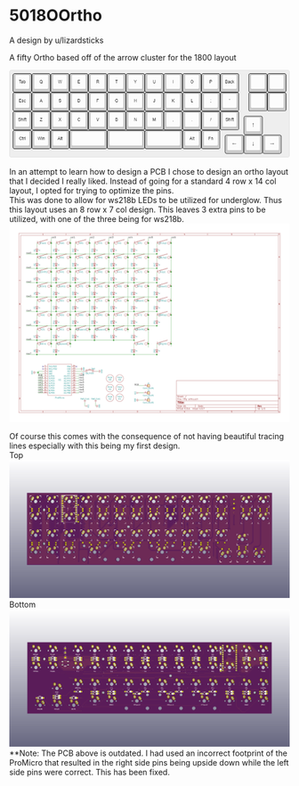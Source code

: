 # 5018OOrtho
A design by u/lizardsticks

A fifty Ortho based off of the arrow cluster for the 1800 layout

![alt text](https://raw.githubusercontent.com/noredlace/FiftyOrtho1800/master/kle/fifty1800%20kle.png)



In an attempt to learn how to design a PCB I chose to design an ortho layout that I decided I really liked. Instead of going for a standard 4 row x 14 col layout, I opted for trying to optimize the pins. <br />
This was done to allow for ws218b LEDs to be utilized for underglow. Thus this layout uses an 8 row x 7 col design. This leaves 3 extra pins to be utilized, with one of the three being for ws218b. 
![alt text](https://raw.githubusercontent.com/noredlace/FiftyOrtho1800/master/schematic/fifty%20ortho%20image.png)




Of course this comes with the consequence of not having beautiful tracing lines especially with this being my first design. <br />
Top
![alt text](https://raw.githubusercontent.com/noredlace/FiftyOrtho1800/master/pcb/fifty%20ortho%20top.png)
Bottom
![alt text](https://raw.githubusercontent.com/noredlace/FiftyOrtho1800/master/pcb/fifty%20ortho%20bottom.png)
**Note: The PCB above is outdated. I had used an incorrect footprint of the ProMicro that resulted in the right side pins being upside down while the left side pins were correct. This has been fixed.